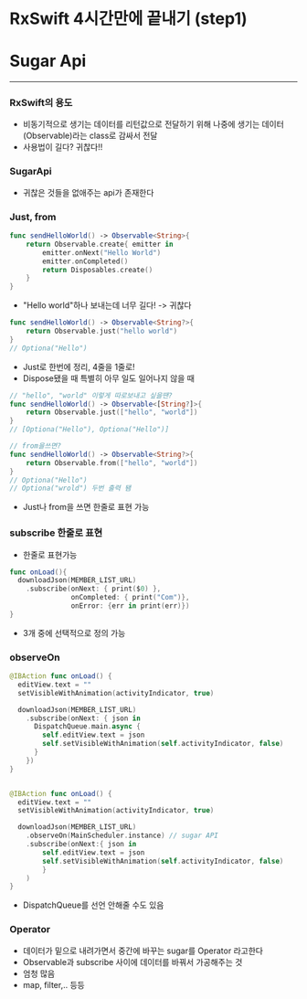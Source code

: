 # RxSwift 4시간만에 끝내기 (step1)

# Sugar Api

---

### RxSwift의 용도

- 비동기적으로 생기는 데이터를 리턴값으로 전달하기 위해 나중에 생기는 데이터(Observable)라는 class로 감싸서 전달
- 사용법이 길다? 귀찮다!!

### SugarApi

- 귀찮은 것들을 없애주는 api가 존재한다

### Just, from

```swift
func sendHelloWorld() -> Observable<String>{
    return Observable.create{ emitter in
        emitter.onNext("Hello World")
        emitter.onCompleted()
        return Disposables.create()
    }
}
```

- "Hello world"하나 보내는데 너무 길다! -> 귀찮다

```swift
func sendHelloWorld() -> Observable<String?>{
    return Observable.just("hello world")
}
// Optiona("Hello")
```

- Just로 한번에 정리, 4줄을 1줄로!
- Dispose됐을 때 특별히 아무 일도 일어나지 않을 때

```swift
// "hello", "world" 이렇게 따로보내고 싶을땐?
func sendHelloWorld() -> Observable<[String?]>{
    return Observable.just(["hello", "world"])
}
// [Optiona("Hello"), Optiona("Hello")]

// from을쓰면?
func sendHelloWorld() -> Observable<String?>{
    return Observable.from(["hello", "world"])
}
// Optiona("Hello")
// Optiona("wrold") 두번 출력 됌
```

- Just나 from을 쓰면 한줄로 표현 가능



### subscribe 한줄로 표현

- 한줄로 표현가능

```swift
func onLoad(){
  downloadJson(MEMBER_LIST_URL)
  	.subscribe(onNext: { print($0) },
               onCompleted: { print("Com")},
               onError: {err in print(err)})
}
```

- 3개 중에 선택적으로 정의 가능

### observeOn

```swift
@IBAction func onLoad() {
  editView.text = ""
  setVisibleWithAnimation(activityIndicator, true)

  downloadJson(MEMBER_LIST_URL)
    .subscribe(onNext: { json in
      DispatchQueue.main.async {
        self.editView.text = json
        self.setVisibleWithAnimation(self.activityIndicator, false)
      }
    })
}


@IBAction func onLoad() {
  editView.text = ""
  setVisibleWithAnimation(activityIndicator, true)

  downloadJson(MEMBER_LIST_URL)
  	.observeOn(MainScheduler.instance) // sugar API
    .subscribe(onNext:{ json in
      	self.editView.text = json
        self.setVisibleWithAnimation(self.activityIndicator, false)
    	}
    )
}
```

- DispatchQueue를 선언 안해줄 수도 있음



### Operator

- 데이터가 밑으로 내려가면서 중간에 바꾸는 sugar를 Operator 라고한다
- Observable과 subscribe 사이에 데이터를 바꿔서 가공해주는 것
- 엄청 많음
- map, filter,.. 등등





